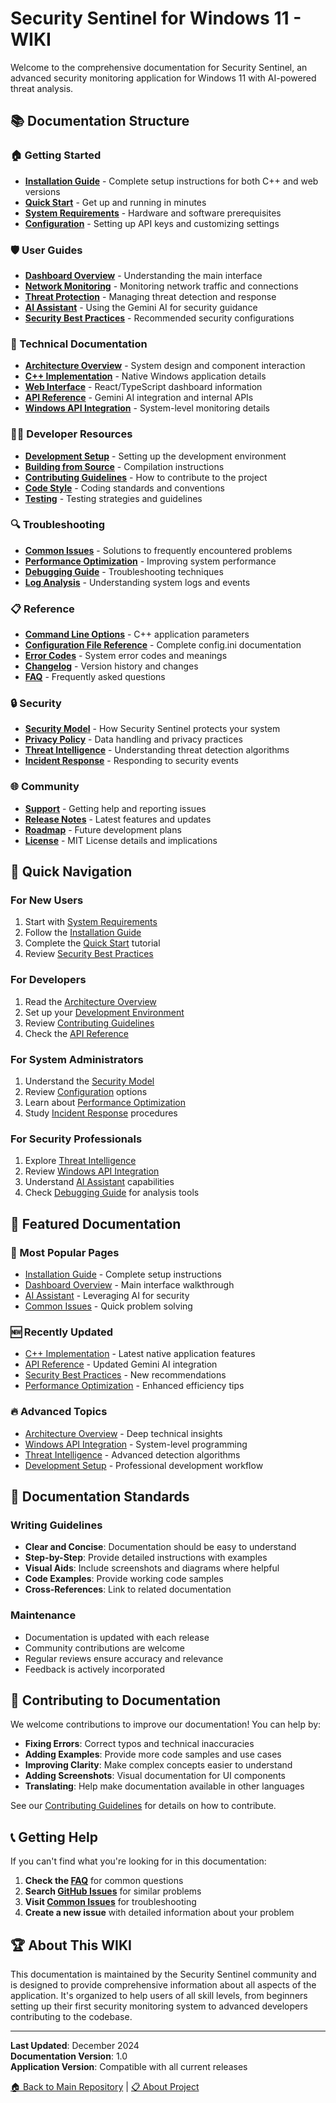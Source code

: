 # Security Sentinel for Windows 11 - WIKI

Welcome to the comprehensive documentation for Security Sentinel, an advanced security monitoring application for Windows 11 with AI-powered threat analysis.

## 📚 Documentation Structure

### 🏠 Getting Started
- **[Installation Guide](Installation-Guide.md)** - Complete setup instructions for both C++ and web versions
- **[Quick Start](Quick-Start.md)** - Get up and running in minutes
- **[System Requirements](System-Requirements.md)** - Hardware and software prerequisites
- **[Configuration](Configuration.md)** - Setting up API keys and customizing settings

### 🛡️ User Guides
- **[Dashboard Overview](Dashboard-Overview.md)** - Understanding the main interface
- **[Network Monitoring](Network-Monitoring.md)** - Monitoring network traffic and connections
- **[Threat Protection](Threat-Protection.md)** - Managing threat detection and response
- **[AI Assistant](AI-Assistant.md)** - Using the Gemini AI for security guidance
- **[Security Best Practices](Security-Best-Practices.md)** - Recommended security configurations

### 🔧 Technical Documentation
- **[Architecture Overview](Architecture-Overview.md)** - System design and component interaction
- **[C++ Implementation](CPP-Implementation.md)** - Native Windows application details
- **[Web Interface](Web-Interface.md)** - React/TypeScript dashboard information
- **[API Reference](API-Reference.md)** - Gemini AI integration and internal APIs
- **[Windows API Integration](Windows-API-Integration.md)** - System-level monitoring details

### 👩‍💻 Developer Resources
- **[Development Setup](Development-Setup.md)** - Setting up the development environment
- **[Building from Source](Building-from-Source.md)** - Compilation instructions
- **[Contributing Guidelines](Contributing-Guidelines.md)** - How to contribute to the project
- **[Code Style](Code-Style.md)** - Coding standards and conventions
- **[Testing](Testing.md)** - Testing strategies and guidelines

### 🔍 Troubleshooting
- **[Common Issues](Common-Issues.md)** - Solutions to frequently encountered problems
- **[Performance Optimization](Performance-Optimization.md)** - Improving system performance
- **[Debugging Guide](Debugging-Guide.md)** - Troubleshooting techniques
- **[Log Analysis](Log-Analysis.md)** - Understanding system logs and events

### 📋 Reference
- **[Command Line Options](Command-Line-Options.md)** - C++ application parameters
- **[Configuration File Reference](Configuration-File-Reference.md)** - Complete config.ini documentation
- **[Error Codes](Error-Codes.md)** - System error codes and meanings
- **[Changelog](Changelog.md)** - Version history and changes
- **[FAQ](FAQ.md)** - Frequently asked questions

### 🔒 Security
- **[Security Model](Security-Model.md)** - How Security Sentinel protects your system
- **[Privacy Policy](Privacy-Policy.md)** - Data handling and privacy practices
- **[Threat Intelligence](Threat-Intelligence.md)** - Understanding threat detection algorithms
- **[Incident Response](Incident-Response.md)** - Responding to security events

### 🌐 Community
- **[Support](Support.md)** - Getting help and reporting issues
- **[Release Notes](Release-Notes.md)** - Latest features and updates
- **[Roadmap](Roadmap.md)** - Future development plans
- **[License](License.md)** - MIT License details and implications

## 🚀 Quick Navigation

### For New Users
1. Start with [System Requirements](System-Requirements.md)
2. Follow the [Installation Guide](Installation-Guide.md)
3. Complete the [Quick Start](Quick-Start.md) tutorial
4. Review [Security Best Practices](Security-Best-Practices.md)

### For Developers
1. Read the [Architecture Overview](Architecture-Overview.md)
2. Set up your [Development Environment](Development-Setup.md)
3. Review [Contributing Guidelines](Contributing-Guidelines.md)
4. Check the [API Reference](API-Reference.md)

### For System Administrators
1. Understand the [Security Model](Security-Model.md)
2. Review [Configuration](Configuration.md) options
3. Learn about [Performance Optimization](Performance-Optimization.md)
4. Study [Incident Response](Incident-Response.md) procedures

### For Security Professionals
1. Explore [Threat Intelligence](Threat-Intelligence.md)
2. Review [Windows API Integration](Windows-API-Integration.md)
3. Understand [AI Assistant](AI-Assistant.md) capabilities
4. Check [Debugging Guide](Debugging-Guide.md) for analysis tools

## 📖 Featured Documentation

### 🎯 Most Popular Pages
- [Installation Guide](Installation-Guide.md) - Complete setup instructions
- [Dashboard Overview](Dashboard-Overview.md) - Main interface walkthrough
- [AI Assistant](AI-Assistant.md) - Leveraging AI for security
- [Common Issues](Common-Issues.md) - Quick problem solving

### 🆕 Recently Updated
- [C++ Implementation](CPP-Implementation.md) - Latest native application features
- [API Reference](API-Reference.md) - Updated Gemini AI integration
- [Security Best Practices](Security-Best-Practices.md) - New recommendations
- [Performance Optimization](Performance-Optimization.md) - Enhanced efficiency tips

### 🔥 Advanced Topics
- [Architecture Overview](Architecture-Overview.md) - Deep technical insights
- [Windows API Integration](Windows-API-Integration.md) - System-level programming
- [Threat Intelligence](Threat-Intelligence.md) - Advanced detection algorithms
- [Development Setup](Development-Setup.md) - Professional development workflow

## 📝 Documentation Standards

### Writing Guidelines
- **Clear and Concise**: Documentation should be easy to understand
- **Step-by-Step**: Provide detailed instructions with examples
- **Visual Aids**: Include screenshots and diagrams where helpful
- **Code Examples**: Provide working code samples
- **Cross-References**: Link to related documentation

### Maintenance
- Documentation is updated with each release
- Community contributions are welcome
- Regular reviews ensure accuracy and relevance
- Feedback is actively incorporated

## 🤝 Contributing to Documentation

We welcome contributions to improve our documentation! You can help by:

- **Fixing Errors**: Correct typos and technical inaccuracies
- **Adding Examples**: Provide more code samples and use cases
- **Improving Clarity**: Make complex concepts easier to understand
- **Adding Screenshots**: Visual documentation for UI components
- **Translating**: Help make documentation available in other languages

See our [Contributing Guidelines](Contributing-Guidelines.md) for details on how to contribute.

## 📞 Getting Help

If you can't find what you're looking for in this documentation:

1. **Check the [FAQ](FAQ.md)** for common questions
2. **Search [GitHub Issues](https://github.com/GizzZmo/security-sentinel-for-windows-11/issues)** for similar problems
3. **Visit [Common Issues](Common-Issues.md)** for troubleshooting
4. **Create a new issue** with detailed information about your problem

## 🏆 About This WIKI

This documentation is maintained by the Security Sentinel community and is designed to provide comprehensive information about all aspects of the application. It's organized to help users of all skill levels, from beginners setting up their first security monitoring system to advanced developers contributing to the codebase.

---

**Last Updated**: December 2024  
**Documentation Version**: 1.0  
**Application Version**: Compatible with all current releases

[🏠 Back to Main Repository](../README.md) | [📋 About Project](../ABOUT.md)